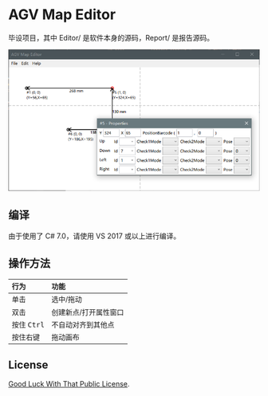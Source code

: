 # AGV Map Editor

毕设项目，其中 Editor/ 是软件本身的源码，Report/ 是报告源码。

![screenshot](Report/assets/mainview.png)

## 编译

由于使用了 C# 7.0，请使用 VS 2017 或以上进行编译。

## 操作方法

行为|功能
:---|:---
单击|选中/拖动
双击|创建新点/打开属性窗口
按住 <kbd>Ctrl</kbd>|不自动对齐到其他点
按住右键|拖动画布

## License

[Good Luck With That Public License](https://github.com/me-shaon/GLWTPL).
